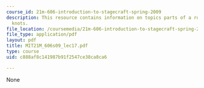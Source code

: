 ```yaml
---
course_id: 21m-606-introduction-to-stagecraft-spring-2009
description: This resource contains information on topics parts of a rope and useful
  knots.
file_location: /coursemedia/21m-606-introduction-to-stagecraft-spring-2009/c888af8c141987b91f2547ce38ca8ca6_MIT21M_606s09_lec17.pdf
file_type: application/pdf
layout: pdf
title: MIT21M_606s09_lec17.pdf
type: course
uid: c888af8c141987b91f2547ce38ca8ca6

---
```

None